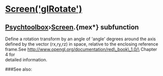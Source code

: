 # [Screen('glRotate')](Screen-glRotate) 
## [Psychtoolbox](Pyschtoolbox)&#8250;[Screen](Screen).{mex*} subfunction


Define a rotation transform by an angle of 'angle' degrees around the axis  
defined by the vector (rx,ry,rz) in space, relative to the enclosing reference  
frame.See <http://www.opengl.org/documentation/red\_book\_1.0/\> Chapter 4 for  
detailed information.  


###See also:

